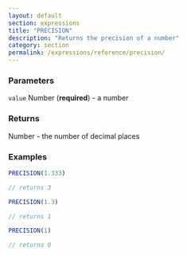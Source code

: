```yaml
---
layout: default
section: expressions
title: "PRECISION"
description: "Returns the precision of a number"
category: section
permalink: /expressions/reference/precision/
---
```


### Parameters

`value` Number (__required__) - a number

### Returns

Number - the number of decimal places

### Examples

```js
PRECISION(1.333)

// returns 3
```


```js
PRECISION(1.3)

// returns 1
```


```js
PRECISION(1)

// returns 0
```
